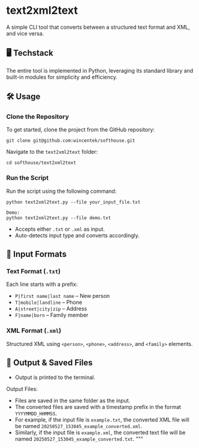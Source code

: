 # text2xml2text

A simple CLI tool that converts between a structured text format and XML, and vice versa.

## 🖥️ Techstack
The entire tool is implemented in Python, leveraging its standard library and built-in modules for simplicity and efficiency.

## 🛠️ Usage

### Clone the Repository

To get started, clone the project from the GitHub repository:

```
git clone git@github.com:wincentek/softhouse.git
```

Navigate to the `text2xml2text` folder:

```
cd softhouse/text2xml2text
```

### Run the Script

Run the script using the following command:

```
python text2xml2text.py --file your_input_file.txt

Demo: 
python text2xml2text.py --file demo.txt
```

- Accepts either `.txt` or `.xml` as input.
- Auto-detects input type and converts accordingly.

## 📄 Input Formats

### Text Format (`.txt`)

Each line starts with a prefix:

- `P|first name|last name` – New person
- `T|mobile|landline` – Phone
- `A|street|city|zip` – Address
- `F|name|born` – Family member

### XML Format (`.xml`)

Structured XML using `<person>`, `<phone>`, `<address>`, and `<family>` elements.

## 💾 Output & Saved Files

- Output is printed to the terminal.

Output Files:
- Files are saved in the same folder as the input.
- The converted files are saved with a timestamp prefix in the format `YYYYMMDD_HHMMSS`.
- For example, if the input file is `example.txt`, the converted XML file will be named `20250527_153045_example_converted.xml`.
- Similarly, if the input file is `example.xml`, the converted text file will be named `20250527_153045_example_converted.txt`.
"""